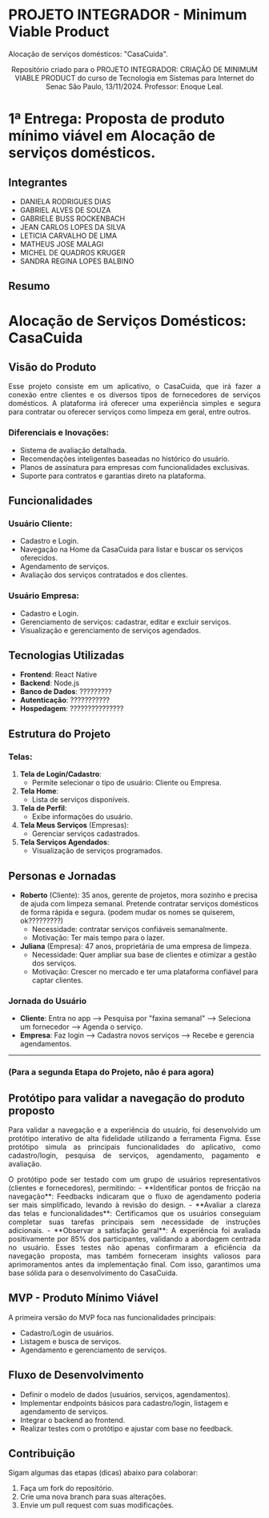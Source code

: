 # PROJETO INTEGRADOR - Minimum Viable Product
Alocação de serviços domésticos: "CasaCuida".

<p align="center">Repositório criado para o PROJETO INTEGRADOR: CRIAÇÃO DE MINIMUM VIABLE PRODUCT do curso de Tecnologia em Sistemas para Internet do Senac São Paulo, 13/11/2024. Professor: Enoque Leal.</p>

# 1ª Entrega: Proposta de produto mínimo viável em Alocação de serviços domésticos.

## Integrantes 
<ul>
    <li>DANIELA RODRIGUES DIAS</li>
    <li>GABRIEL ALVES DE SOUZA</li>
    <li>GABRIELE BUSS ROCKENBACH</li>
    <li>JEAN CARLOS LOPES DA SILVA</li>
    <li>LETICIA CARVALHO DE LIMA</li>
    <li>MATHEUS JOSE MALAGI</li>
    <li>MICHEL DE QUADROS KRUGER</li>
    <li>SANDRA REGINA LOPES BALBINO</li>
</ul>

## Resumo

# Alocação de Serviços Domésticos: CasaCuida

## Visão do Produto
<p align="justify">Esse projeto consiste em um aplicativo, o CasaCuida, que irá fazer a conexão entre clientes e os diversos tipos de fornecedores de serviços domésticos. A plataforma irá oferecer uma experiência simples e segura para contratar ou oferecer serviços como limpeza em geral, entre outros.</p>

### **Diferenciais e Inovações**:
- Sistema de avaliação detalhada.
- Recomendações inteligentes baseadas no histórico do usuário.
- Planos de assinatura para empresas com funcionalidades exclusivas.
- Suporte para contratos e garantias direto na plataforma.

## Funcionalidades
### **Usuário Cliente**:
- Cadastro e Login.
- Navegação na Home da CasaCuida para listar e buscar os serviços oferecidos.
- Agendamento de serviços.
- Avaliação dos serviços contratados e dos clientes.

### **Usuário Empresa**:
- Cadastro e Login.
- Gerenciamento de serviços: cadastrar, editar e excluir serviços.
- Visualização e gerenciamento de serviços agendados.

## Tecnologias Utilizadas
- **Frontend**: React Native
- **Backend**: Node.js
- **Banco de Dados**: ?????????
- **Autenticação**: ???????????
- **Hospedagem**: ???????????????

## Estrutura do Projeto
### Telas:
1. **Tela de Login/Cadastro**:
   - Permite selecionar o tipo de usuário: Cliente ou Empresa.
2. **Tela Home**:
   - Lista de serviços disponíveis.
3. **Tela de Perfil**:
   - Exibe informações do usuário.
4. **Tela Meus Serviços** (Empresas):
   - Gerenciar serviços cadastrados.
5. **Tela Serviços Agendados**:
   - Visualização de serviços programados.

## Personas e Jornadas
- **Roberto** (Cliente): 35 anos, gerente de projetos, mora sozinho e precisa de ajuda com limpeza semanal. Pretende contratar serviços domésticos de forma rápida e segura. (podem mudar os nomes se quiserem, ok?????????)
    - Necessidade: contratar serviços confiáveis semanalmente.
    - Motivação: Ter mais tempo para o lazer.
- **Juliana** (Empresa): 47 anos, proprietária de uma empresa de limpeza.
    - Necessidade: Quer ampliar sua base de clientes e otimizar a gestão dos serviços.
    - Motivação: Crescer no mercado e ter uma plataforma confiável para captar clientes.

### Jornada do Usuário
- **Cliente**: Entra no app --> Pesquisa por "faxina semanal" --> Seleciona um fornecedor --> Agenda o serviço.
- **Empresa**: Faz login --> Cadastra novos serviços --> Recebe e gerencia agendamentos.







______________________________________________________________________________________________________________________________________________________

### (Para a segunda Etapa do Projeto, não é para agora)

## Protótipo para validar a navegação do produto proposto

<p align="justify">Para validar a navegação e a experiência do usuário, foi desenvolvido um protótipo interativo de alta fidelidade utilizando a ferramenta Figma.
Esse protótipo simula as principais funcionalidades do aplicativo, como cadastro/login, pesquisa de serviços, agendamento, pagamento e avaliação.</p>
<p align="justify">O protótipo pode ser testado com um grupo de usuários representativos (clientes e fornecedores), permitindo:
- **Identificar pontos de fricção na navegação**: Feedbacks indicaram que o fluxo de agendamento poderia ser mais simplificado, levando à revisão do design.
- **Avaliar a clareza das telas e funcionalidades**: Certificamos que os usuários conseguiam completar suas tarefas principais sem necessidade de instruções adicionais.
- **Observar a satisfação geral**: A experiência foi avaliada positivamente por 85% dos participantes, validando a abordagem centrada no usuário.
Esses testes não apenas confirmaram a eficiência da navegação proposta, mas também forneceram insights valiosos para aprimoramentos antes da implementação final. Com isso, garantimos uma base sólida para o desenvolvimento do CasaCuida.</p>


## MVP - Produto Mínimo Viável
A primeira versão do MVP foca nas funcionalidades principais:
- Cadastro/Login de usuários.
- Listagem e busca de serviços.
- Agendamento e gerenciamento de serviços.

## Fluxo de Desenvolvimento
- Definir o modelo de dados (usuários, serviços, agendamentos).
- Implementar endpoints básicos para cadastro/login, listagem e agendamento de serviços.
- Integrar o backend ao frontend.
- Realizar testes com o protótipo e ajustar com base no feedback.




## Contribuição
Sigam algumas das etapas (dicas) abaixo para colaborar:
1. Faça um fork do repositório.
2. Crie uma nova branch para suas alterações.
3. Envie um pull request com suas modificações.
